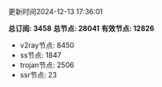 更新时间2024-12-13 17:36:01

**总订阅: 3458**
**总节点: 28041**
**有效节点: 12826**
- v2ray节点: 8450
- ss节点: 1847
- trojan节点: 2506
- ssr节点: 23
